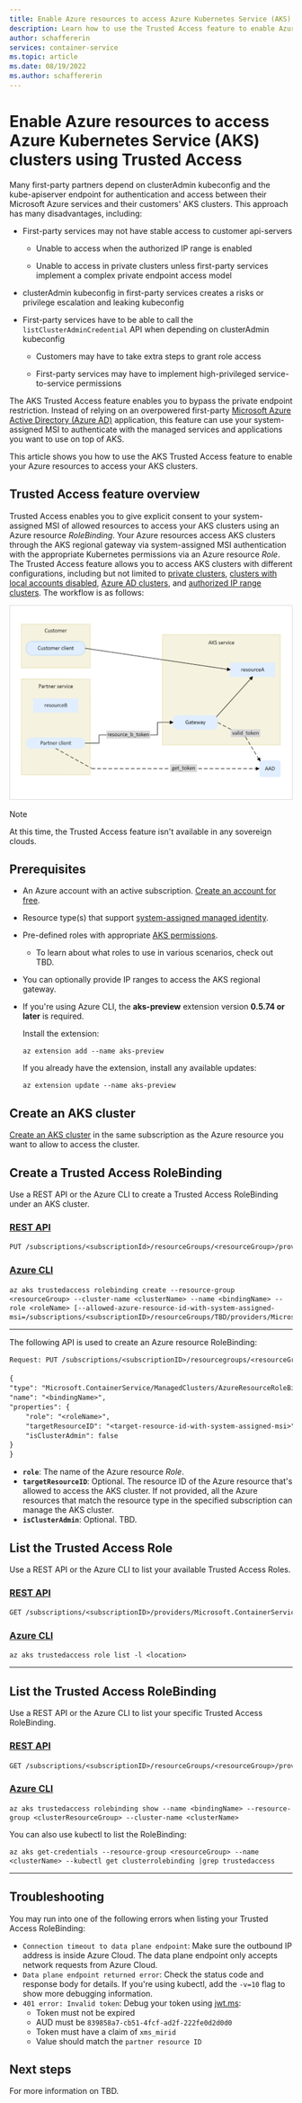 ```yaml
---
title: Enable Azure resources to access Azure Kubernetes Service (AKS) clusters using Trusted Access
description: Learn how to use the Trusted Access feature to enable Azure resources to access Azure Kubernetes Service (AKS) clusters.
author: schaffererin
services: container-service
ms.topic: article
ms.date: 08/19/2022
ms.author: schaffererin
---
```


# Enable Azure resources to access Azure Kubernetes Service (AKS) clusters using Trusted Access

Many first-party partners depend on clusterAdmin kubeconfig and the kube-apiserver endpoint for authentication and access between their Microsoft Azure services and their customers' AKS clusters. This approach has many disadvantages, including:

* First-party services may not have stable access to customer api-servers

  * Unable to access when the authorized IP range is enabled

  * Unable to access in private clusters unless first-party services implement a complex private endpoint access model

* clusterAdmin kubeconfig in first-party services creates a risks or privilege escalation and leaking kubeconfig

* First-party services have to be able to call the `listClusterAdminCredential` API when depending on clusterAdmin kubeconfig

  * Customers may have to take extra steps to grant role access

  * First-party services may have to implement high-privileged service-to-service permissions

The AKS Trusted Access feature enables you to bypass the private endpoint restriction. Instead of relying on an overpowered first-party [Microsoft Azure Active Directory (Azure AD)](../../../azure-docs-pr/articles/active-directory/fundamentals/active-directory-whatis.md) application, this feature can use your system-assigned MSI to authenticate with the managed services and applications you want to use on top of AKS.

This article shows you how to use the AKS Trusted Access feature to enable your Azure resources to access your AKS clusters.

## Trusted Access feature overview

Trusted Access enables you to give explicit consent to your system-assigned MSI of allowed resources to access your AKS clusters using an Azure resource *RoleBinding*. Your Azure resources access AKS clusters through the AKS regional gateway via system-assigned MSI authentication with the appropriate Kubernetes permissions via an Azure resource *Role*. The Trusted Access feature allows you to access AKS clusters with different configurations, including but not limited to [private clusters](private-clusters.md), [clusters with local accounts disabled](managed-aad#disable-local-accounts), [Azure AD clusters](managed-aad.md), and [authorized IP range clusters](api-server-authorized-ip-ranges.md). The workflow is as follows:

![Azure Kubernetes Trusted Access feature workflow](media/trusted-access-feature/aks_trusted_access_workflow.png)

> [!NOTE]
> At this time, the Trusted Access feature isn't available in any sovereign clouds.

## Prerequisites

* An Azure account with an active subscription. [Create an account for free](https://azure.microsoft.com/free/?WT.mc_id=A261C142F).
* Resource type(s) that support [system-assigned managed identity](../active-directory/managed-identities-azure-resources/overview.md).
* Pre-defined roles with appropriate [AKS permissions](concepts-identity.md).
  * To learn about what roles to use in various scenarios, check out TBD.
* You can optionally provide IP ranges to access the AKS regional gateway.
* If you're using Azure CLI, the **aks-preview** extension version **0.5.74 or later** is required.

    Install the extension:
  
    ```azurecli
    az extension add --name aks-preview
    ```

    If you already have the extension, install any available updates:

    ```azurecli
    az extension update --name aks-preview
    ```
  
## Create an AKS cluster

[Create an AKS cluster](tutorial-kubernetes-deploy-cluster.md) in the same subscription as the Azure resource you want to allow to access the cluster.

## Create a Trusted Access RoleBinding

Use a REST API or the Azure CLI to create a Trusted Access RoleBinding under an AKS cluster.

### [REST API](#tab/rest-api)

```rest
PUT /subscriptions/<subscriptionId>/resourceGroups/<resourceGroup>/providers/Microsoft.ContainerService/managedClusters/<clusterName>/trustedAccessRoleBindings/<bindingName>
```

### [Azure CLI](#tab/azure-cli)

```azurecli
az aks trustedaccess rolebinding create --resource-group <resourceGroup> --cluster-name <clusterName> --name <bindingName> --role <roleName> [--allowed-azure-resource-id-with-system-assigned-msi=/subscriptions/<subscriptionID>/resourceGroups/TBD/providers/Microsoft.ContainerService/managedClusters/<clusterName>]
```

---

The following API is used to create an Azure resource RoleBinding:

```rest
Request: PUT /subscriptions/<subscriptionID>/resourcegroups/<resourceGroup>/providers/Microsoft.ContainerService/managedClusters/<clusterName>/azureResourceRoleBindings/<bindingName>

{
"type": "Microsoft.ContainerService/ManagedClusters/AzureResourceRoleBindings",
"name": "<bindingName>",
"properties": {
    "role": "<roleName>",
    "targetResourceID": "<target-resource-id-with-system-assigned-msi>",
    "isClusterAdmin": false
} 
}
```

* **`role`**: The name of the Azure resource *Role*.
* **`targetResourceID`**: Optional. The resource ID of the Azure resource that's allowed to access the AKS cluster. If not provided, all the Azure resources that match the resource type in the specified subscription can manage the AKS cluster.
* **`isClusterAdmin`**: Optional. TBD.

## List the Trusted Access Role

Use a REST API or the Azure CLI to list your available Trusted Access Roles.

### [REST API](#tab/rest-api)

```rest
GET /subscriptions/<subscriptionID>/providers/Microsoft.ContainerService/locations/<location>/trustedAccessRoles
```

### [Azure CLI](#tab/azure-cli)

```azurecli
az aks trustedaccess role list -l <location>
```

---

## List the Trusted Access RoleBinding

Use a REST API or the Azure CLI to list your specific Trusted Access RoleBinding.

### [REST API](#tab/rest-api)

```rest
GET /subscriptions/<subscriptionID>/resourceGroups/<resourceGroup>/providers/Microsoft.ContainerService/managedClusters/<clusterName>/trustedAccessRoleBindings
```

### [Azure CLI](#tab/azure-cli)

```azurecli
az aks trustedaccess rolebinding show --name <bindingName> --resource-group <clusterResourceGroup> --cluster-name <clusterName>
```

You can also use kubectl to list the RoleBinding:

```azurecli
az aks get-credentials --resource-group <resourceGroup> --name <clusterName> --kubectl get clusterrolebinding |grep trustedaccess
```

---

## Troubleshooting

You may run into one of the following errors when listing your Trusted Access RoleBinding:

* `Connection timeout to data plane endpoint`: Make sure the outbound IP address is inside Azure Cloud. The data plane endpoint only accepts network requests from Azure Cloud.
* `Data plane endpoint returned error`: Check the status code and response body for details. If you're using kubectl, add the `-v=10` flag to show more debugging information.
* `401 error: Invalid token`: Debug your token using [jwt.ms](https://jwt.ms/):
  * Token must not be expired
  * AUD must be `839858a7-cb51-4fcf-ad2f-222fe0d2d0d0`
  * Token must have a claim of `xms_mirid`
  * Value should match the `partner resource ID`

## Next steps

For more information on TBD.
